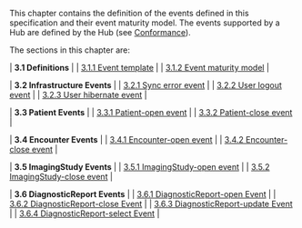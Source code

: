 This chapter contains the definition of the events defined in this specification and their event maturity model. The events supported by a Hub are defined by the Hub (see [Conformance](2-7-Conformance.html)).

The sections in this chapter are:

| **3.1 Definitions** |
| [3.1.1 Event template](3-1-1-template.html) |
| [3.1.2 Event maturity model](3-1-2-eventmaturitymodel.html) |

| **3.2 Infrastructure Events** |
| [3.2.1 Sync error event](3-2-1-syncerror.html) |
| [3.2.2 User logout event](3-2-3-userlogout.html) |
| [3.2.3 User hibernate event](3-2-4-userhibernate.html) |

| **3.3 Patient Events** |
| [3.3.1 Patient-open event](3-3-1-Patient-open.html) |
| [3.3.2 Patient-close event](3-3-2-Patient-close.html) |

| **3.4 Encounter Events** |
| [3.4.1 Encounter-open event](3-4-1-Encounter-open.html) |
| [3.4.2 Encounter-close event](3-4-2-Encounter-close.html) |

| **3.5 ImagingStudy Events** |
| [3.5.1 ImagingStudy-open event](3-5-1-ImagingStudy-open.html) |
| [3.5.2 ImagingStudy-close event](3-5-2-ImagingStudy-close.html) |

| **3.6 DiagnosticReport Events** |
| [3.6.1 DiagnosticReport-open Event](3-6-1-DiagnosticReport-open.html) |
| [3.6.2 DiagnosticReport-close Event](3-6-2-DiagnosticReport-close.html) |
| [3.6.3 DiagnosticReport-update Event](3-6-3-DiagnosticReport-update.html) |
| [3.6.4 DiagnosticReport-select Event](3-6-4-DiagnosticReport-select.html) |

